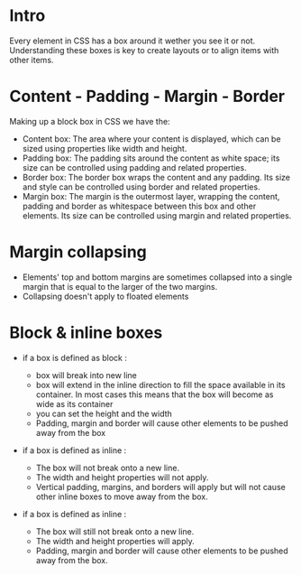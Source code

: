 # Intro

Every element in CSS has a box around it wether you see it or not.
Understanding these boxes is key to create layouts or to align items with other items.


# Content - Padding - Margin - Border

Making up a block box in CSS we have the:

  - Content box: The area where your content is displayed, which can be sized using properties like width and height.
  - Padding box: The padding sits around the content as white space; its size can be controlled using padding and related properties.
  - Border box: The border box wraps the content and any padding. Its size and style can be controlled using border and related properties.
  - Margin box: The margin is the outermost layer, wrapping the content, padding and border as whitespace between this box and other elements. Its size can be controlled using margin and related properties.


# Margin collapsing 

  - Elements' top and bottom margins are sometimes collapsed into a single margin that is equal to the larger of the two margins. 
  - Collapsing doesn't apply to floated elements


# Block & inline boxes

 - if a box is defined as block :
    * box will break into new line
    * box will extend in the inline direction to fill the space available in its container. In most cases this means that the box will become as wide as its container
    * you can set the height and the width
    * Padding, margin and border will cause other elements to be pushed away from the box

 - if a box is defined as inline : 
    * The box will not break onto a new line.
    * The width and height properties will not apply.
    * Vertical padding, margins, and borders will apply but will not cause other inline boxes to move away from the box.
  
 - if a box is defined as inline :
    * The box will still not break onto a new line.
    * The width and height properties will apply.
    * Padding, margin and border will cause other elements to be pushed away from the box.